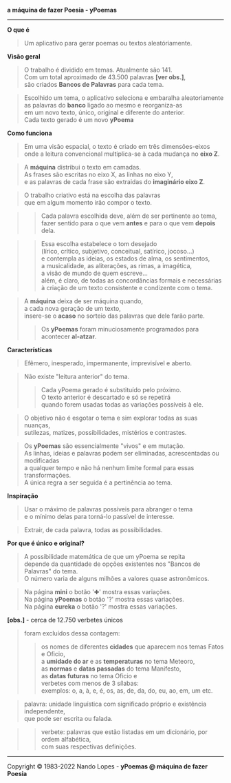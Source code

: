 **a máquina de fazer Poesia - yPoemas**  
___
**O que é**  
> Um aplicativo para gerar poemas ou textos aleatóriamente.  

**Visão geral**  
> O trabalho é dividido em temas. Atualmente são 141.  
> Com um total aproximado de 43.500 palavras **[ver obs.]**,  
> são criados **Bancos de Palavras** para cada tema.  

> Escolhido um tema, o aplicativo seleciona e embaralha aleatoriamente  
> as palavras do **banco** ligado ao mesmo e reorganiza-as  
> em um novo texto, único, original e diferente do anterior.  
> Cada texto gerado é um novo **yPoema**  

**Como funciona**  
> Em uma visão espacial, o texto é criado em três dimensões-eixos  
  onde a leitura convencional multiplica-se à cada mudança no **eixo Z**.  

> A **máquina** distribui o texto em camadas.  
  As frases são escritas no eixo X, as linhas no eixo Y,  
  e as palavras de cada frase são extraidas do **imaginário eixo Z**.  

> O trabalho criativo está na escolha das palavras  
  que em algum momento irão compor o texto.  

>> Cada palavra escolhida deve, além de ser pertinente ao tema,  
  fazer sentido para o que vem **antes** e para o que vem **depois** dela.  

>> Essa escolha estabelece o tom desejado  
   (lírico, crítico, subjetivo, conceitual, satírico, jocoso...)  
   e contempla as ideias, os estados de alma, os sentimentos,  
   a musicalidade, as aliterações, as rimas, a imagética,  
   a visão de mundo de quem escreve...  
   além, é claro, de todas as concordâncias formais e necessárias  
   à criação de um texto consistente e condizente com o tema.  

> A **máquina** deixa de ser máquina quando,  
  a cada nova geração de um texto,  
  insere-se o **acaso** no sorteio das palavras que dele farão parte.  
>> Os **yPoemas** foram minuciosamente programados para acontecer **al-atzar**.  

**Características**  
> Efêmero, inesperado, impermanente, imprevisível e aberto.  

> Não existe "leitura anterior" do tema.  
>> Cada yPoema gerado é substituído pelo próximo.  
>> O texto anterior é descartado e só se repetirá  
>> quando forem usadas todas as variações possíveis à ele.  

> O objetivo não é esgotar o tema e sim explorar todas as suas nuanças,  
  sutilezas, matizes, possibilidades, mistérios e contrastes.  

> Os **yPoemas** são essencialmente "vivos" e em mutação.  
  As linhas, ideias e palavras podem ser eliminadas, acrescentadas ou modificadas  
  a qualquer tempo e não há nenhum limite formal para essas transformações.  
  A única regra a ser seguida é a pertinência ao tema.  

**Inspiração**  
> Usar o máximo de palavras possíveis para abranger o tema  
  e o mínimo delas para torná-lo passível de interesse.  

> Extrair, de cada palavra, todas as possibilidades.  

**Por que é único e original?**  
> A possibilidade matemática de que um yPoema se repita  
  depende da quantidade de opções existentes nos "Bancos de Palavras" do tema.  
  O número varia de alguns milhões a valores quase astronômicos.  

> Na página **mini** o botão '✚' mostra essas variações.  
> Na página **yPoemas** o botão '?' mostra essas variações.  
> Na página **eureka**  o botão '?' mostra essas variações.	 

**[obs.]** - cerca de 12.750 verbetes únicos  
> foram excluídos dessa contagem:  
>> os nomes de diferentes **cidades** que aparecem nos temas Fatos e Oficio,  
>> a **umidade do ar** e as **temperaturas** no tema Meteoro,  
>> as **normas** e **datas passadas** do tema Manifesto,  
>> as **datas futuras** no tema Oficio e  
>> verbetes com menos de 3 sílabas:  
>> exemplos: o, a, à, e, é, os, as, de, da, do, eu, ao, em, um etc.  

> palavra: unidade linguística com significado próprio e existência independente,  
> que pode ser escrita ou falada.  

>> verbete: palavras que estão listadas em um dicionário, por ordem alfabética,  
>> com suas respectivas definições.  
___
Copyright © 1983-2022 Nando Lopes - **yPoemas @ máquina de fazer Poesia**